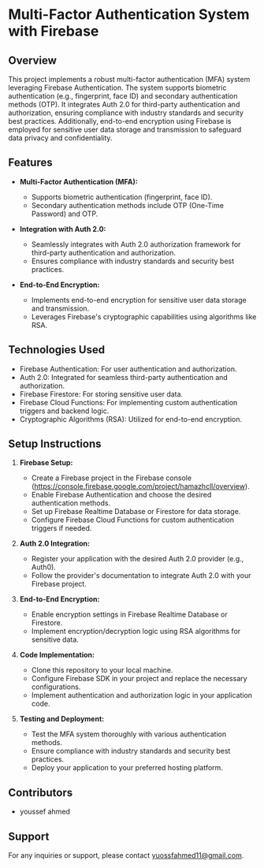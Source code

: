 # Multi-Factor Authentication System with Firebase

## Overview

This project implements a robust multi-factor authentication (MFA) system leveraging Firebase Authentication. The system supports biometric authentication (e.g., fingerprint, face ID) and secondary authentication methods (OTP). It integrates Auth 2.0 for third-party authentication and authorization, ensuring compliance with industry standards and security best practices. Additionally, end-to-end encryption using Firebase is employed for sensitive user data storage and transmission to safeguard data privacy and confidentiality.

## Features

- **Multi-Factor Authentication (MFA):**
  - Supports biometric authentication (fingerprint, face ID).
  - Secondary authentication methods include OTP (One-Time Password) and OTP.

- **Integration with Auth 2.0:**
  - Seamlessly integrates with Auth 2.0 authorization framework for third-party authentication and authorization.
  - Ensures compliance with industry standards and security best practices.

- **End-to-End Encryption:**
  - Implements end-to-end encryption for sensitive user data storage and transmission.
  - Leverages Firebase's cryptographic capabilities using algorithms like RSA.

## Technologies Used

- Firebase Authentication: For user authentication and authorization.
- Auth 2.0: Integrated for seamless third-party authentication and authorization.
- Firebase Firestore: For storing sensitive user data.
- Firebase Cloud Functions: For implementing custom authentication triggers and backend logic.
- Cryptographic Algorithms (RSA): Utilized for end-to-end encryption.

## Setup Instructions

1. **Firebase Setup:**
   - Create a Firebase project in the Firebase console (https://console.firebase.google.com/project/hamazhcll/overview).
   - Enable Firebase Authentication and choose the desired authentication methods.
   - Set up Firebase Realtime Database or Firestore for data storage.
   - Configure Firebase Cloud Functions for custom authentication triggers if needed.

2. **Auth 2.0 Integration:**
   - Register your application with the desired Auth 2.0 provider (e.g., Auth0).
   - Follow the provider's documentation to integrate Auth 2.0 with your Firebase project.

3. **End-to-End Encryption:**
   - Enable encryption settings in Firebase Realtime Database or Firestore.
   - Implement encryption/decryption logic using RSA algorithms for sensitive data.

4. **Code Implementation:**
   - Clone this repository to your local machine.
   - Configure Firebase SDK in your project and replace the necessary configurations.
   - Implement authentication and authorization logic in your application code.

5. **Testing and Deployment:**
   - Test the MFA system thoroughly with various authentication methods.
   - Ensure compliance with industry standards and security best practices.
   - Deploy your application to your preferred hosting platform.

## Contributors

- youssef ahmed


## Support

For any inquiries or support, please contact yuossfahmed11@gmail.com.


